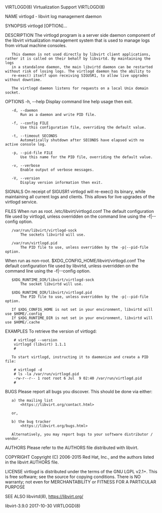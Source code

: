 VIRTLOGD(8)                                                   Virtualization Support                                                   VIRTLOGD(8)

NAME
       virtlogd - libvirt log management daemon

SYNOPSIS
       virtlogd [OPTION]...

DESCRIPTION
       The virtlogd program is a server side daemon component of the libvirt virtualization management system that is used to manage logs from
       virtual machine consoles.

       This daemon is not used directly by libvirt client applications, rather it is called on their behalf by libvirtd. By maintaining the logs
       in a standalone daemon, the main libvirtd daemon can be restarted without risk of losing logs. The virtlogd daemon has the ability to
       re-exec() itself upon receiving SIGUSR1, to allow live upgrades without downtime.

       The virtlogd daemon listens for requests on a local Unix domain socket.

OPTIONS
       -h, --help
           Display command line help usage then exit.

       -d, --daemon
           Run as a daemon and write PID file.

       -f, --config FILE
           Use this configuration file, overriding the default value.

       -t, --timeout SECONDS
           Automatically shutdown after SECONDS have elapsed with no active console log.

       -p, --pid-file FILE
           Use this name for the PID file, overriding the default value.

       -v, --verbose
           Enable output of verbose messages.

       -V, --version
           Display version information then exit.

SIGNALS
       On receipt of SIGUSR1 virtlogd will re-exec() its binary, while maintaining all current logs and clients. This allows for live upgrades of
       the virtlogd service.

FILES
   When run as root.
       /etc/libvirt/virtlogd.conf
           The default configuration file used by virtlogd, unless overridden on the command line using the -f|--config option.

       /var/run/libvirt/virtlogd-sock
           The sockets libvirtd will use.

       /var/run/virtlogd.pid
           The PID file to use, unless overridden by the -p|--pid-file option.

   When run as non-root.
       $XDG_CONFIG_HOME/libvirt/virtlogd.conf
           The default configuration file used by libvirtd, unless overridden on the command line using the -f|--config option.

       $XDG_RUNTIME_DIR/libvirt/virtlogd-sock
           The socket libvirtd will use.

       $XDG_RUNTIME_DIR/libvirt/virtlogd.pid
           The PID file to use, unless overridden by the -p|--pid-file option.

       If $XDG_CONFIG_HOME is not set in your environment, libvirtd will use $HOME/.config
       If $XDG_RUNTIME_DIR is not set in your environment, libvirtd will use $HOME/.cache

EXAMPLES
       To retrieve the version of virtlogd:

        # virtlogd --version
        virtlogd (libvirt) 1.1.1
        #

       To start virtlogd, instructing it to daemonize and create a PID file:

        # virtlogd -d
        # ls -la /var/run/virtlogd.pid
        -rw-r--r-- 1 root root 6 Jul  9 02:40 /var/run/virtlogd.pid
        #

BUGS
       Please report all bugs you discover.  This should be done via either:

       a) the mailing list
           <https://libvirt.org/contact.html>

       or,

       b) the bug tracker
           <https://libvirt.org/bugs.html>

       Alternatively, you may report bugs to your software distributor / vendor.

AUTHORS
       Please refer to the AUTHORS file distributed with libvirt.

COPYRIGHT
       Copyright (C) 2006-2015 Red Hat, Inc., and the authors listed in the libvirt AUTHORS file.

LICENSE
       virtlogd is distributed under the terms of the GNU LGPL v2.1+.  This is free software; see the source for copying conditions. There is NO
       warranty; not even for MERCHANTABILITY or FITNESS FOR A PARTICULAR PURPOSE

SEE ALSO
       libvirtd(8),  <https://libvirt.org/>

libvirt-3.9.0                                                       2017-10-30                                                         VIRTLOGD(8)
